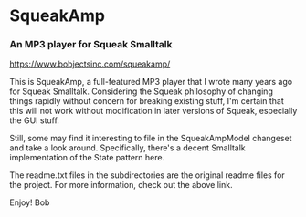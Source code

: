 # SqueakAmp
### An MP3 player for Squeak Smalltalk

https://www.bobjectsinc.com/squeakamp/

This is SqueakAmp, a full-featured MP3 player that I wrote many years ago for Squeak Smalltalk.  Considering the Squeak philosophy of changing things rapidly without concern for breaking existing stuff, I'm certain that this will not work without modification in later versions of Squeak, especially the GUI stuff.

Still, some may find it interesting to file in the SqueakAmpModel changeset and take a look around.  Specifically, there's a decent Smalltalk implementation of the State pattern here.

The readme.txt files in the subdirectories are the original readme files for the project.  For more information, check out the above link.

Enjoy!
Bob

